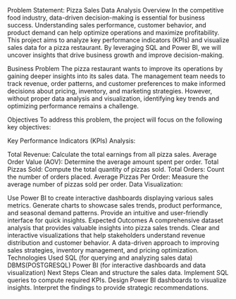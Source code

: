 Problem Statement: Pizza Sales Data Analysis
Overview
In the competitive food industry, data-driven decision-making is essential for business success. Understanding sales performance, customer behavior, and product demand can help optimize operations and maximize profitability. This project aims to analyze key performance indicators (KPIs) and visualize sales data for a pizza restaurant. By leveraging SQL and Power BI, we will uncover insights that drive business growth and improve decision-making.

Business Problem
The pizza restaurant wants to improve its operations by gaining deeper insights into its sales data. The management team needs to track revenue, order patterns, and customer preferences to make informed decisions about pricing, inventory, and marketing strategies. However, without proper data analysis and visualization, identifying key trends and optimizing performance remains a challenge.

Objectives
To address this problem, the project will focus on the following key objectives:

Key Performance Indicators (KPIs) Analysis:

Total Revenue: Calculate the total earnings from all pizza sales.
Average Order Value (AOV): Determine the average amount spent per order.
Total Pizzas Sold: Compute the total quantity of pizzas sold.
Total Orders: Count the number of orders placed.
Average Pizzas Per Order: Measure the average number of pizzas sold per order.
Data Visualization:

Use Power BI to create interactive dashboards displaying various sales metrics.
Generate charts to showcase sales trends, product performance, and seasonal demand patterns.
Provide an intuitive and user-friendly interface for quick insights.
Expected Outcomes
A comprehensive dataset analysis that provides valuable insights into pizza sales trends.
Clear and interactive visualizations that help stakeholders understand revenue distribution and customer behavior.
A data-driven approach to improving sales strategies, inventory management, and pricing optimization.
Technologies Used
SQL (for querying and analyzing sales data)
DBMS(POSTGRESQL)
Power BI (for interactive dashboards and data visualization)
Next Steps
Clean and structure the sales data.
Implement SQL queries to compute required KPIs.
Design Power BI dashboards to visualize insights.
Interpret the findings to provide strategic recommendations.
